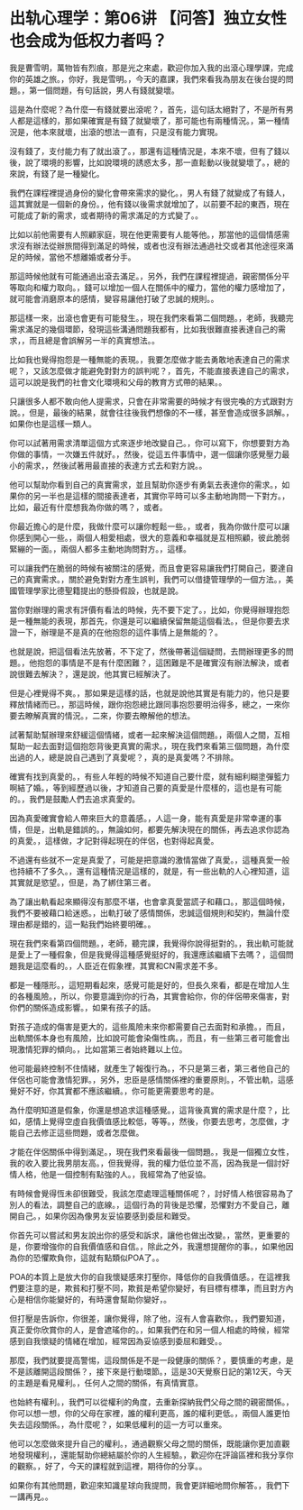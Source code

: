# 出轨心理学：第06讲 【问答】独立女性也会成为低权力者吗？

我是曹雪明，萬物皆有烈痕，那是光之來處，歡迎你加入我的出滾心理學課，完成你的英雄之旅。，你好，我是雪明。，今天的嘉課，我們來看我為朋友在後台提的問題。，第一個問題，有句話說，男人有錢就變壞。

這是為什麼呢？為什麼一有錢就要出滾呢？，首先，這句話太絕對了，不是所有男人都是這樣的，那如果確實是有錢了就變壞了，那可能也有兩種情況。，第一種情況是，他本來就壞，出滾的想法一直有，只是沒有能力實現。

沒有錢了，支付能力有了就出滾了。，那還有這種情況是，本來不壞，但有了錢以後，說了環境的影響，比如說環境的誘惑太多，那一直鬆動以後就變壞了。，總的來說，有錢了是一種變化。

我們在課程裡提過身份的變化會帶來需求的變化。，男人有錢了就變成了有錢人，這其實就是一個新的身份。，他有錢以後需求就增加了，以前要不起的東西，現在可能成了新的需求，或者期待的需求滿足的方式變了。。

比如以前他需要有人照顧家庭，現在他更需要有人能等他。，那當他的這個情感需求沒有辦法從辦旅間得到滿足的時候，或者也沒有辦法通過社交或者其他途徑來滿足的時候，當他不想離婚或者分手。

那這時候他就有可能通過出滾去滿足。，另外，我們在課程裡提過，親密關係分平等取向和權力取向。，錢可以增加一個人在關係中的權力，當他的權力感增加了，就可能會消磨原本的感情，變容易讓他打破了忠誠的規則。。

那這樣一來，出滾也會更有可能發生。，現在我們來看第二個問題。，老師，我聽完需求滿足的幾個環節，發現這些溝通問題我都有，比如我很難直接表達自己的需求，，而且總是會誤解另一半的真實想法。。

比如我也覺得抱怨是一種無能的表現。，我要怎麼做才能去勇敢地表達自己的需求呢？，又該怎麼做才能避免對對方的誤判呢？，首先，不能直接表達自己的需求，這可以說是我們的社會文化環境和父母的教育方式帶的結果。。

只讓很多人都不敢向他人提需求，只會在非常需要的時候才有很完喚的方式跟對方說。，但是，最後的結果，就會往往後我們想像的不一樣，甚至會造成很多誤解。，如果你也是這樣一類人。

你可以試著用需求清單這個方式來逐步地改變自己。，你可以寫下，你想要對方為你做的事情，一次嫌五件就好。，然後，從這五件事情中，選一個讓你感覺壓力最小的需求，，然後試著用最直接的表達方式去和對方說。。

他可以幫助你看到自己的真實需求，並且幫助你逐步有勇氣去表達你的需求。，如果你的另一半也是這樣的間接表達者，其實你平時可以多主動地詢問一下對方。，比如，最近有什麼想我為你做的嗎？，或者。

你最近擔心的是什麼，我做什麼可以讓你輕鬆一些。，或者，我為你做什麼可以讓你感到開心一些。，兩個人相愛相處，很大的意義和幸福就是互相照顧，彼此脆弱緊繃的一面。，兩個人都多主動地詢問對方。，這樣。

可以讓我們在脆弱的時候有被關注的感覺，而且會更容易讓我們打開自己，要達自己的真實需求。，關於避免對對方產生誤判，我們可以借捷管理學的一個方法。，美國管理學家比德聖籍提出的懸掛假設，也就是說。

當你對辦理的需求有評價有看法的時候，先不要下定了。，比如，你覺得辦理抱怨是一種無能的表現，那首先，你還是可以繼續保留無能這個看法。，但是你要去求證一下，辦理是不是真的在他抱怨的這件事情上是無能的？。

也就是說，把這個看法先放著，不下定了，然後帶著這個疑問，去問辦理更多的問題。，他抱怨的事情是不是有什麼困難？，這困難是不是確實沒有辦法解決，或者說很難去解決？，還是說，他其實已經解決了。

但是心裡覺得不爽。，那如果是這樣的話，也就是說他其實是有能力的，他只是要釋放情緒而已。，那這時候，跟你抱怨總比跟同事抱怨要明治得多，總之，一來你要去瞭解真實的情況。，二來，你要去瞭解他的想法。

試著幫助幫辦理來舒緩這個情緒，或者一起來解決這個問題。，兩個人之間，互相幫助一起去面對這個抱怨背後更真實的需求。，現在我們來看第三個問題，為什麼出過的人，總是說自己遇到了真愛呢？，真的是真愛嗎？不排除。

確實有找到真愛的。，有些人年輕的時候不知道自己要什麼，就有細利糊塗彈籃力啊結了婚。，等到經歷過以後，才知道自己要的真愛是什麼樣的，這也是有可能的。，我們是鼓勵人們去追求真愛的。

因為真愛確實會給人帶來巨大的意義感。，人這一身，能有真愛是非常幸運的事情，但是，出軌是錯誤的。，無論如何，都要先解決現在的關係，再去追求你認為的真愛。，這樣做，才記對得起現在的伴侶，也對得起真愛。

不過還有些就不一定是真愛了，可能是把意識的激情當做了真愛。，這種真愛一般也持續不了多久。，還有這種情況是這樣的，就是，有一些出軌的人心裡知道，這其實就是慾望。，但是，為了綁住第三者。

為了讓出軌看起來顯得沒有那麼不堪，也會拿真愛當謊子和藉口。，那這個時候，我們不要被藉口給迷惑。，出軌打破了感情關係，忠誠這個規則和契約，無論什麼理由都是錯的，這一點我們始終要明確。。

現在我們來看第四個問題。，老師，聽完課，我覺得你說得挺對的。，我出軌可能就是愛上了一種假象，但是我覺得這種感覺挺好的，我還應該繼續下去嗎？，這個問題我是這麼看的。，人臣近在假象裡，其實和CN需求差不多。

都是一種隱形。，這短期看起來，感覺可能是好的，但長久來看，都是在增加人生的各種風險。，所以，你要意識到你的行為，其實會給你，你的伴侶帶來傷害，對你們的關係造成影響。，如果有孩子的話。

對孩子造成的傷害是更大的，這些風險未來你都需要自己去面對和承擔。，而且，出軌關係本身也有風險，比如說可能會染傷性病。，而且，有一些第三者可能會出現激情犯罪的傾向。，比如當第三者始終難以上位。

他可能最終控制不住情緒，就產生了報復行為。，不只是第三者，第三者他自己的伴侶也可能會激情犯罪。，另外，忠臣是感情關係裡的重要原則。，不管出軌，這感覺好不好，你其實都不應該繼續。，你可能更需要思考的是。

為什麼明知道是假象，你還是想追求這種感覺。，這背後真實的需求是什麼？，比如，感情上覺得空虛自我價值感比較低，等等。，然後，你要去思考，怎麼做，才能自己去修正這些問題，或者怎麼做。

才能在伴侶關係中得到滿足。，現在我們來看最後一個問題。，我是一個獨立女性，我的收入要比我男朋友高。，但我覺得，我的權力低位並不高，因為我是一個討好情人格，他是一個控制有點強的人。，我經常為了他妥協。

有時候會覺得恆未卻很難受，我該怎麼處理這種關係呢？，討好情人格很容易為了別人的看法，調整自己的底線。，這個行為的背後是恐懼，恐懼對方不愛自己，離開自己。，如果你因為像男友妥協要感到委屈和難受。

你首先可以嘗試和男友說出你的感受和訴求，讓他也做出改變。，當然，更重要的是，你要增強你的自我價值感和自信。，除此之外，我還想提醒你的事。，如果他因為你的恐懼欺負你，這就有點類似POA了。。

POA的本質上是放大你的自我懷疑感來打壓你，降低你的自我價值感。，在這裡我們要注意的是，欺貧和打壓不同，欺貧是希望你變好，有目標有標準，而且對方內心是相信你能變好的，有時還會幫助你變好，。

但打壓是告訴你，你很差，讓你覺得，除了他，沒有人會喜歡你。，我們要知道，真正愛你欣賞你的人，是會遮瑤你的。，如果我們在和另一個人相處的時候，經常感到自我懷疑的情緒在增加，經常因為妥協感到委屈和難受。。

那麼，我們就要提高警惕，這段關係是不是一段健康的關係？，要慎重的考慮，是不是該離開這段關係？，接下來是行動環節。，這是30天覺察日記的第12天，今天的主題是看見權利。，任何人之間的關係，有真情實意。

也始終有權利。，我們可以從權利的角度，去重新探納我們父母之間的親密關係。，你可以想一想，你的父母在家裡，誰的權利更高，誰的權利更低。，兩個人誰更怕失去這段關係。，為什麼呢？，如果低權利的這一方可以重來。

他可以怎麼做來提升自己的權利。，通過觀察父母之間的關係，既能讓你更加直觀地發現權利，，還能幫助你總結屬於你的人生經驗。，歡迎你在評論區裡和我分享你的觀察。，好了，今天的課程就到這裡，期待你的分享。。

如果你有其他問題，歡迎來知識星球向我提問，我會更詳細地問你解答。，我們下一講再見。。